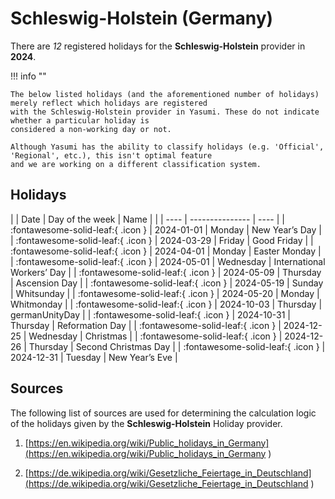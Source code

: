 # Schleswig-Holstein (Germany)

There are _12_ registered holidays for the **Schleswig-Holstein** provider in **2024**.

!!! info ""

    The below listed holidays (and the aforementioned number of holidays) merely reflect which holidays are registered
    with the Schleswig-Holstein provider in Yasumi. These do not indicate whether a particular holiday is
    considered a non-working day or not.

    Although Yasumi has the ability to classify holidays (e.g. 'Official', 'Regional', etc.), this isn't optimal feature
    and we are working on a different classification system.

## Holidays

| | Date | Day of the week | Name |
| | ---- | --------------- | ---- |
| :fontawesome-solid-leaf:{ .icon } | 2024-01-01 | Monday | New Year’s Day |
| :fontawesome-solid-leaf:{ .icon } | 2024-03-29 | Friday | Good Friday |
| :fontawesome-solid-leaf:{ .icon } | 2024-04-01 | Monday | Easter Monday |
| :fontawesome-solid-leaf:{ .icon } | 2024-05-01 | Wednesday | International Workers’ Day |
| :fontawesome-solid-leaf:{ .icon } | 2024-05-09 | Thursday | Ascension Day |
| :fontawesome-solid-leaf:{ .icon } | 2024-05-19 | Sunday | Whitsunday |
| :fontawesome-solid-leaf:{ .icon } | 2024-05-20 | Monday | Whitmonday |
| :fontawesome-solid-leaf:{ .icon } | 2024-10-03 | Thursday | germanUnityDay |
| :fontawesome-solid-leaf:{ .icon } | 2024-10-31 | Thursday | Reformation Day |
| :fontawesome-solid-leaf:{ .icon } | 2024-12-25 | Wednesday | Christmas |
| :fontawesome-solid-leaf:{ .icon } | 2024-12-26 | Thursday | Second Christmas Day |
| :fontawesome-solid-leaf:{ .icon } | 2024-12-31 | Tuesday | New Year’s Eve |

## Sources

The following list of sources are used for determining the calculation logic of
the holidays given by the **Schleswig-Holstein** Holiday provider.


1. [https://en.wikipedia.org/wiki/Public_holidays_in_Germany](https://en.wikipedia.org/wiki/Public_holidays_in_Germany )
   
1. [https://de.wikipedia.org/wiki/Gesetzliche_Feiertage_in_Deutschland](https://de.wikipedia.org/wiki/Gesetzliche_Feiertage_in_Deutschland )
   
